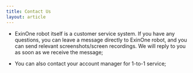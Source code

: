 ```yaml
---
title: Contact Us
layout: article
---
```


- ExinOne robot itself is a customer service system. If you have any questions, you can leave a message directly to ExinOne robot, and you can send relevant screenshots/screen recordings. We will reply to you as soon as we receive the message;

- You can also contact your account manager for 1-to-1 service;

